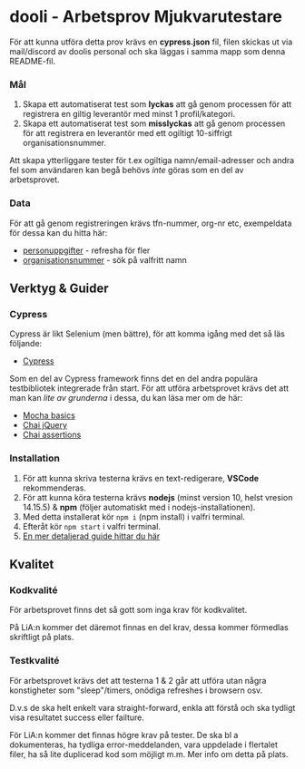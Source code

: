 # dooli - Arbetsprov Mjukvarutestare

För att kunna utföra detta prov krävs en **cypress.json** fil, filen skickas ut via mail/discord av doolis personal och ska läggas i samma mapp som denna README-fil.

### Mål
1. Skapa ett automatiserat test som **lyckas** att gå genom processen för att registrera en giltig leverantör med minst 1 profil/kategori.
2. Skapa ett automatiserat test som **misslyckas** att gå genom processen för att registrera en leverantör med ett ogiltigt 10-siffrigt organisationsnummer.

Att skapa ytterliggare tester för t.ex ogiltiga namn/email-adresser och andra fel som användaren kan begå behövs *inte* göras som en del av arbetsprovet.

### Data
För att gå genom registreringen krävs tfn-nummer, org-nr etc, exempeldata för dessa kan du hitta här:
- [personuppgifter](https://fejk.se/) - refresha för fler
- [organisationsnummer](https://www.allabolag.se/what/Eriksson%20AB) - sök på valfritt namn

## Verktyg & Guider
### Cypress
Cypress är likt Selenium (men bättre), för att komma igång med det så läs följande:
- [Cypress](https://docs.cypress.io/guides/getting-started/writing-your-first-test.html)


Som en del av Cypress framework finns det en del andra populära testbibliotek integrerade från start.
För att utföra arbetsprovet krävs det att man kan *lite av grunderna* i dessa, du kan läsa mer om de här:
- [Mocha basics](https://docs.cypress.io/guides/references/bundled-tools.html#Mocha)
- [Chai jQuery](https://docs.cypress.io/guides/references/assertions.html#Chai-jQuery)
- [Chai assertions](https://docs.cypress.io/guides/references/assertions.html#Chai)


### Installation
1. För att kunna skriva testerna krävs en text-redigerare, **VSCode** rekommenderas.
2. För att kunna köra testerna krävs **nodejs** (minst version 10, helst vresion 14.15.5) & **npm** (följer automatiskt med i nodejs-installationen).
3. Med detta installerat kör `npm i` (npm install) i valfri terminal.
4. Efteråt kör `npm start` i valfri terminal.
5. [En mer detaljerad guide hittar du här](https://docs.cypress.io/guides/getting-started/installing-cypress.html#System-requirements)

## Kvalitet

### Kodkvalité
För arbetsprovet finns det så gott som inga krav för kodkvalitet.

På LiA:n kommer det däremot finnas en del krav, dessa kommer förmedlas skriftligt på plats.

### Testkvalité
För arbetsprovet krävs det att testerna 1 & 2 går att utföra utan några konstigheter som "sleep"/timers, onödiga refreshes i browsern osv.

D.v.s de ska helt enkelt vara straight-forward, enkla att förstå och ska tydligt visa resultatet success eller failture.

För LiA:n kommer det finnas högre krav på tester.
De ska bl a dokumenteras, ha tydliga error-meddelanden, vara uppdelade i flertalet filer, ha så lite duplicerad kod som möjligt m.m.
Mer info om detta på plats.